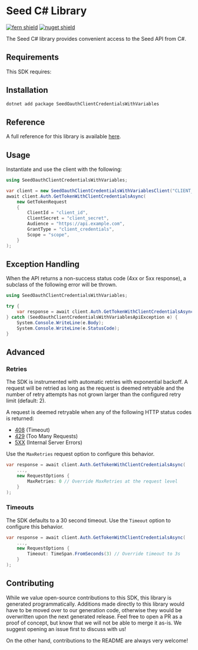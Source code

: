 # Seed C# Library

[![fern shield](https://img.shields.io/badge/%F0%9F%8C%BF-Built%20with%20Fern-brightgreen)](https://buildwithfern.com?utm_source=github&utm_medium=github&utm_campaign=readme&utm_source=Seed%2FC%23)
[![nuget shield](https://img.shields.io/nuget/v/SeedOauthClientCredentialsWithVariables)](https://nuget.org/packages/SeedOauthClientCredentialsWithVariables)

The Seed C# library provides convenient access to the Seed API from C#.

## Requirements

This SDK requires:

## Installation

```sh
dotnet add package SeedOauthClientCredentialsWithVariables
```

## Reference

A full reference for this library is available [here](./reference.md).

## Usage

Instantiate and use the client with the following:

```csharp
using SeedOauthClientCredentialsWithVariables;

var client = new SeedOauthClientCredentialsWithVariablesClient("CLIENT_ID", "CLIENT_SECRET");
await client.Auth.GetTokenWithClientCredentialsAsync(
    new GetTokenRequest
    {
        ClientId = "client_id",
        ClientSecret = "client_secret",
        Audience = "https://api.example.com",
        GrantType = "client_credentials",
        Scope = "scope",
    }
);
```

## Exception Handling

When the API returns a non-success status code (4xx or 5xx response), a subclass of the following error
will be thrown.

```csharp
using SeedOauthClientCredentialsWithVariables;

try {
    var response = await client.Auth.GetTokenWithClientCredentialsAsync(...);
} catch (SeedOauthClientCredentialsWithVariablesApiException e) {
    System.Console.WriteLine(e.Body);
    System.Console.WriteLine(e.StatusCode);
}
```

## Advanced

### Retries

The SDK is instrumented with automatic retries with exponential backoff. A request will be retried as long
as the request is deemed retryable and the number of retry attempts has not grown larger than the configured
retry limit (default: 2).

A request is deemed retryable when any of the following HTTP status codes is returned:

- [408](https://developer.mozilla.org/en-US/docs/Web/HTTP/Status/408) (Timeout)
- [429](https://developer.mozilla.org/en-US/docs/Web/HTTP/Status/429) (Too Many Requests)
- [5XX](https://developer.mozilla.org/en-US/docs/Web/HTTP/Status/500) (Internal Server Errors)

Use the `MaxRetries` request option to configure this behavior.

```csharp
var response = await client.Auth.GetTokenWithClientCredentialsAsync(
    ...,
    new RequestOptions {
        MaxRetries: 0 // Override MaxRetries at the request level
    }
);
```

### Timeouts

The SDK defaults to a 30 second timeout. Use the `Timeout` option to configure this behavior.

```csharp
var response = await client.Auth.GetTokenWithClientCredentialsAsync(
    ...,
    new RequestOptions {
        Timeout: TimeSpan.FromSeconds(3) // Override timeout to 3s
    }
);
```

## Contributing

While we value open-source contributions to this SDK, this library is generated programmatically.
Additions made directly to this library would have to be moved over to our generation code,
otherwise they would be overwritten upon the next generated release. Feel free to open a PR as
a proof of concept, but know that we will not be able to merge it as-is. We suggest opening
an issue first to discuss with us!

On the other hand, contributions to the README are always very welcome!